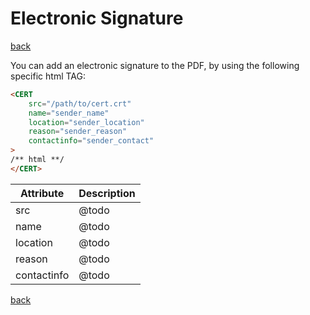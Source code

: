# Electronic Signature 

[back](./README.md)

You can add an electronic signature to the PDF, by using the following specific html TAG:

```html
<CERT
    src="/path/to/cert.crt"
    name="sender_name"
    location="sender_location"
    reason="sender_reason"
    contactinfo="sender_contact"
>                            
/** html **/
</CERT>
```

Attribute   |  Description
------------|-------------
src         | @todo
name        | @todo
location    | @todo
reason      | @todo
contactinfo | @todo

[back](./README.md)

